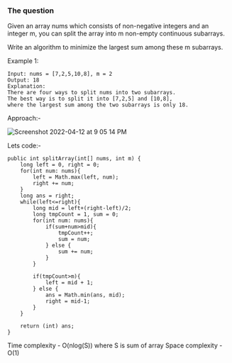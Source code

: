 ### The question

Given an array nums which consists of non-negative integers and an integer m, you can split the array into m non-empty continuous subarrays.

Write an algorithm to minimize the largest sum among these m subarrays.

Example 1:

```
Input: nums = [7,2,5,10,8], m = 2
Output: 18
Explanation:
There are four ways to split nums into two subarrays.
The best way is to split it into [7,2,5] and [10,8],
where the largest sum among the two subarrays is only 18.
```

Approach:-

![Screenshot 2022-04-12 at 9 05 14 PM](https://user-images.githubusercontent.com/18497513/162999835-a8fee2fe-cf2e-4a91-968e-f9103e058fd1.png)

Lets code:-

```
public int splitArray(int[] nums, int m) {
    long left = 0, right = 0;
    for(int num: nums){
        left = Math.max(left, num);
        right += num;
    }
    long ans = right;
    while(left<=right){
        long mid = left+(right-left)/2;
        long tmpCount = 1, sum = 0;
        for(int num: nums){
            if(sum+num>mid){
                tmpCount++;
                sum = num;
            } else {
                sum += num;
            }
        }

        if(tmpCount>m){
            left = mid + 1;
        } else {
            ans = Math.min(ans, mid);
            right = mid-1;
        }
    }

    return (int) ans;
}
```

Time complexity - O(nlog(S)) where S is sum of array
Space complexity - O(1)
